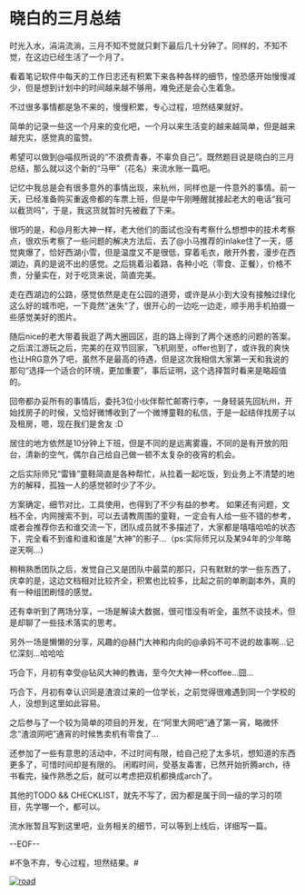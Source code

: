 # 晓白的三月总结

时光入水，涓涓流淌，三月不知不觉就只剩下最后几十分钟了。同样的，不知不觉，在这边已经生活了一个月了。

看着笔记软件中每天的工作日志还有积累下来各种各样的细节，惶恐感开始慢慢减少，但是想到计划中的时间越来越不够用，难免还是会心生着急。

不过很多事情都是急不来的，慢慢积累，专心过程，坦然结果就好。

简单的记录一些这一个月来的变化吧，一个月以来生活变的越来越简单，但是越来越充实，感觉真的蛮赞。

希望可以做到@喵叔所说的“不浪费青春，不辜负自己”。既然题目说是晓白的三月总结，那么就以这个新的“马甲”（花名）来流水账一篇吧。

记忆中我总是会有很多意外的事情出现，来杭州，同样也是一件意外的事情。前一天，已经准备购买重返帝都的车票上班，但是中午刚睡醒就接起老大的电话“我可以截货吗”，于是，我这货就暂时先被截了下来。

很巧的是，和@月影大神一样，老大他们的面试也没有考察什么想想中的技术考察点，很欢乐考察了一些问题的解决方法后，去了@小马推荐的inlake住了一天，感觉爽爆了，恰好西湖小雪，但是温度又不是很低，穿着毛衣，敞开外套，漫步在西湖边，真的是说不出的感觉。之后挑着沿着路，各种小吃（零食、正餐），价格不贵，分量实在，对于吃货来说，简直完美。

走在西湖边的公路，感觉依然是走在公园的道旁，或许是从小到大没有接触过绿化这么好的城市吧，一下竟然“迷失”了，很开心的一边吃一边走，顺手用手机拍摄一些感觉美好的图片。

随后nice的老大带着我逛了两大圈园区，逛的路上得到了两个迷惑的问题的答案。之后滨江游玩之后，完美的在双节回家，飞机刚至，offer也到了，或许我的爽快也让HRG意外了吧，虽然不是最高的待遇，但是这次我相信大家第一天和我说的那句“选择一个适合的环境，更加重要”，事后证明，这个选择暂时看来是略超值的。

回帝都办妥所有的事情后，委托3位小伙伴帮忙邮寄行李，一身轻装先回杭州，开始找房子的时候，又恰好微博收到了一个微博童鞋的私信，于是一起结伴找房子以及租房，嗯，现在我们是舍友 :D

居住的地方依然是10分钟上下班，但是不同的是远离雾霾，不同的是有开放的阳台，清新的空气，偶尔自己给自己做一顿不太复杂的夜宵的机会。

之后实际师兄“雷锋”童鞋简直是各种帮忙，从拉着一起吃饭，到业务上不清楚的地方的解释，孤独一人的感觉顿时少了不少。

方案确定，细节对比，工具使用，也得到了不少有益的参考。 如果还有问题，文档不全，内网搜索不到，可以去请教周围的童鞋，一定会有人给一些不错的参考，或者会推荐你去和谁交流一下，团队成员就不多描述了，大家都是嘻嘻哈哈的状态下，完全看不到谁和谁和谁是“大神”的影子...（ps:实际师兄以及某94年的少年略逆天啊...）

稍稍熟悉团队之后，发觉自己又是团队中最菜的那只，只有默默的学一些东西了，庆幸的是，这边文档相对比较齐全，积累也比较多，比起之前的单刷副本外，真的有一种组团刷怪的感觉。

还有幸听到了两场分享，一场是解读大数据，很可惜没有听全，虽然不谈技术，但是却聊了一些技术落实的思考。

另外一场是懒懒的分享，风趣的@赫门大神和内向的@承妈不可不说的故事啊...记忆深刻...哈哈哈

巧合下，月初有幸受@钻风大神的教诲，至今欠大神一杯coffee...囧...

巧合下，月初有幸认识同是渣浪过来的一位学长，之前觉得很难遇到同一个学校的人，没想到这里如此容易。

之后参与了一个较为简单的项目的开发，在“阿里大网吧”通了第一宵，略微怀念“渣浪网吧”通宵的时候售卖机有零食了...

还参加了一些有意思的活动中，不过时间有限，给自己挖了太多坑，想知道的东西更多了，可惜时间却是有限的。 闲暇时间，受基友毒害，已然开始折腾arch，待书看完，操作熟悉之后，就可以考虑把双机都换成arch了。

其他的TODO && CHECKLIST，就先不写了，因为都是属于同一级的学习的项目，先学哪一个，都可以。

流水账暂且写到这里吧，业务相关的细节，可以等到上线后，详细写一篇。

--EOF--

#不急不弃，专心过程，坦然结果。#
 
[![road](https://attachment.soulteary.com/2014/04/01/road.jpg "road")](https://attachment.soulteary.com/2014/04/01/road.jpg)

